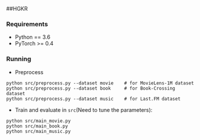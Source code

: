 ##HGKR

### Requirements
- Python == 3.6
- PyTorch >= 0.4

### Running
- Preprocess

```
python src/preprocess.py --dataset movie    # for MovieLens-1M dataset
python src/preprocess.py --dataset book     # for Book-Crossing dataset    
python src/preprocess.py --dataset music    # for Last.FM dataset  
```
- Train and evaluate in `src`(Need to tune the parameters):


```
python src/main_movie.py
python src/main_book.py
python src/main_music.py
```
